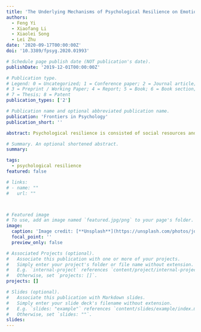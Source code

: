 ```yaml
---
title: 'The Underlying Mechanisms of Psychological Resilience on Emotional Experience: Attention-Bias or Emotion Disengagement'
authors:
  - Feng Yi
  - Xiaofang Li
  - Xiaolei Song
  - Lei Zhu
date: '2020-09-17T00:00:00Z'
doi: '10.3389/fpsyg.2020.01993'

# Schedule page publish date (NOT publication's date).
publishDate: '2019-12-01T00:00:00Z'

# Publication type.
# Legend: 0 = Uncategorized; 1 = Conference paper; 2 = Journal article;
# 3 = Preprint / Working Paper; 4 = Report; 5 = Book; 6 = Book section;
# 7 = Thesis; 8 = Patent
publication_types: ['2']

# Publication name and optional abbreviated publication name.
publication: 'Frontiers in Psychology'
publication_short: ''

abstract: Psychological resilience is consisted of social resources and protective factors for individuals against negative effects, and can inﬂuence the process of meta-cognition of individuals in response to emotion feelings. However, individuals with high or low resilience may produce various emotional experiences when facing the same events. According to an emotional input–output model, the different impacts of resilience on emotional experience may be caused during the process of receiving or disengaging stages. In order to address this problem, three experiments were conducted in the present study. The Experiment 1 was designed to explore whether the positive and negative emotions were associated with higher or lower levels of resilience. The aims of Experiments 2 and 3 were to test at which stages the different emotional experiences were caused by high or low resilience of individuals. The results showed that individuals with low resilience were more likely to feel more negative and less positive emotions, and resilience was signiﬁcantly negatively associated with anxiety or depression. However, there was no difference in the stage of receiving emotional information between high and low resilient individuals, but differ on their ability of disengagement from emotional information, the individuals with high resilience disengaged from both positive and negative emotional information much faster. These ﬁndings were discussed in the context of different theories about the relationship between resilience and emotional experience.

# Summary. An optional shortened abstract.
summary: 

tags:
  - psychological resilience
featured: false

# links:
# - name: ""
#   url: ""



# Featured image
# To use, add an image named `featured.jpg/png` to your page's folder.
image:
  caption: 'Image credit: [**Unsplash**](https://unsplash.com/photos/jdD8gXaTZsc)'
  focal_point: ''
  preview_only: false

# Associated Projects (optional).
#   Associate this publication with one or more of your projects.
#   Simply enter your project's folder or file name without extension.
#   E.g. `internal-project` references `content/project/internal-project/index.md`.
#   Otherwise, set `projects: []`.
projects: []

# Slides (optional).
#   Associate this publication with Markdown slides.
#   Simply enter your slide deck's filename without extension.
#   E.g. `slides: "example"` references `content/slides/example/index.md`.
#   Otherwise, set `slides: ""`.
slides:
---
```


